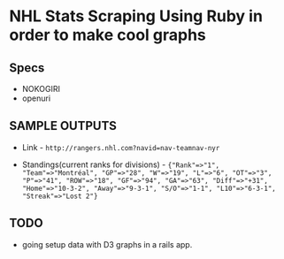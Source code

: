# NHL Stats Scraping Using Ruby in order to make cool graphs

## Specs
- NOKOGIRI
- openuri


## SAMPLE OUTPUTS

- Link  - ``` http://rangers.nhl.com?navid=nav-teamnav-nyr ```

- Standings(current ranks for divisions) - ``` {"Rank"=>"1", "Team"=>"Montréal", "GP"=>"28", "W"=>"19", "L"=>"6", "OT"=>"3", "P"=>"41", "ROW"=>"18", "GF"=>"94", "GA"=>"63", "Diff"=>"+31", "Home"=>"10-3-2", "Away"=>"9-3-1", "S/O"=>"1-1", "L10"=>"6-3-1", "Streak"=>"Lost 2"} ```

## TODO
- going setup data with D3 graphs in a rails app.